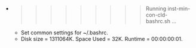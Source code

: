 * >>>>>>>>> Running inst-min-con-cld-bashrc.sh ...
  * Set common settings for ~/.bashrc.
  * Disk size = 1311064K. Space Used = 32K. Runtime = 00:00:00:01.

